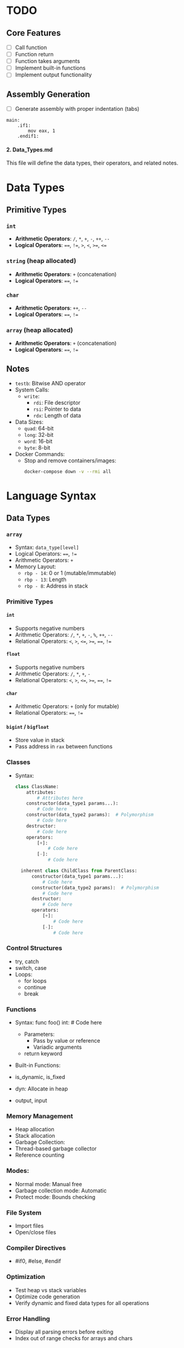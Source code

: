 # TODO

## Core Features

- [ ] Call function
- [ ] Function return
- [ ] Function takes arguments
- [ ] Implement built-in functions
- [ ] Implement output functionality

## Assembly Generation

- [ ] Generate assembly with proper indentation (tabs)
```assembly
main:
    .if1:
        mov eax, 1
    .endif1:
```


#### 2. **Data_Types.md**
This file will define the data types, their operators, and related notes.

# Data Types

## Primitive Types
### `int`
- **Arithmetic Operators**: `/`, `*`, `+`, `-`, `++`, `--`
- **Logical Operators**: `==`, `!=`, `>`, `<`, `>=`, `<=`

### `string` (heap allocated)
- **Arithmetic Operators**: `+` (concatenation)
- **Logical Operators**: `==`, `!=`

### `char`
- **Arithmetic Operators**: `++`, `--`
- **Logical Operators**: `==`, `!=`

### `array` (heap allocated)
- **Arithmetic Operators**: `+` (concatenation)
- **Logical Operators**: `==`, `!=`

## Notes
- `testb`: Bitwise AND operator
- System Calls:
  - `write`:
    - `rdi`: File descriptor
    - `rsi`: Pointer to data
    - `rdx`: Length of data
- Data Sizes:
  - `quad`: 64-bit
  - `long`: 32-bit
  - `word`: 16-bit
  - `byte`: 8-bit
- Docker Commands:
  - Stop and remove containers/images:
    ```bash
    docker-compose down -v --rmi all
    ```

# Language Syntax

## Data Types
### `array`
- Syntax: `data_type[level]`
- Logical Operators: `==`, `!=`
- Arithmetic Operators: `+`
- Memory Layout:
  - `rbp - 14`: 0 or 1 (mutable/immutable)
  - `rbp - 13`: Length
  - `rbp - 8`: Address in stack

### Primitive Types
#### `int`
- Supports negative numbers
- Arithmetic Operators: `/`, `*`, `+`, `-`, `%`, `++`, `--`
- Relational Operators: `<`, `>`, `<=`, `>=`, `==`, `!=`

#### `float`
- Supports negative numbers
- Arithmetic Operators: `/`, `*`, `+`, `-`
- Relational Operators: `<`, `>`, `<=`, `>=`, `==`, `!=`

#### `char`
- Arithmetic Operators: `+` (only for mutable)
- Relational Operators: `==`, `!=`

#### `bigint` / `bigfloat`
- Store value in stack
- Pass address in `rax` between functions

### Classes
- Syntax:
  ```python
  class ClassName:
      attributes:
          # Attributes here
      constructor(data_type1 params...):
          # Code here
      constructor(data_type2 params):  # Polymorphism
          # Code here
      destructor:
          # Code here
      operators:
          [+]:
              # Code here
          [-]:
              # Code here

    inherent class ChildClass from ParentClass:
        constructor(data_type1 params...):
            # Code here
        constructor(data_type2 params):  # Polymorphism
            # Code here
        destructor:
            # Code here
        operators:
            [+]:
                # Code here
            [-]:
                # Code here
    ```

### Control Structures
- try, catch
- switch, case
- Loops:
    - for loops
    - continue 
    - break

### Functions
- Syntax:
    func foo() int:
        # Code here
    - Parameters:
        - Pass by value or reference
        - Variadic arguments
    - return keyword

- Built-in Functions:
- is_dynamic, is_fixed
- dyn: Allocate in heap
- output, input

### Memory Management
- Heap allocation
- Stack allocation
- Garbage Collection:
- Thread-based garbage collector
- Reference counting

### Modes:
- Normal mode: Manual free
- Garbage collection mode: Automatic
- Protect mode: Bounds checking

### File System
- Import files
- Open/close files

### Compiler Directives
- #if0, #else, #endif

### Optimization
- Test heap vs stack variables
- Optimize code generation
- Verify dynamic and fixed data types for all operations

### Error Handling
- Display all parsing errors before exiting
- Index out of range checks for arrays and chars

